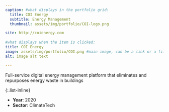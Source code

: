 ```yaml
---
caption: #what displays in the portfolio grid:
  title: COI Energy
  subtitle: Energy Management
  thumbnail: assets/img/portfolio/COI-logo.png

site: http://coienergy.com
  
#what displays when the item is clicked:
title: COI Energy
image: assets/img/portfolio/COI.png #main image, can be a link or a file in assets/img/portfolio
alt: image alt text

---
```

Full-service digital energy management platform that eliminates and repurposes energy waste in buildings

{:.list-inline} 
- **Year**: 2020
- **Sector**: ClimateTech


